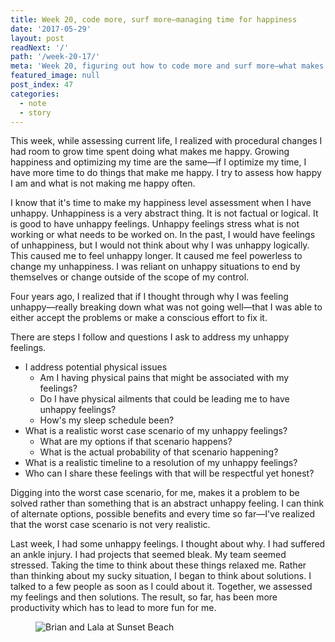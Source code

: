 ```yaml
---
title: Week 20, code more, surf more—managing time for happiness
date: '2017-05-29'
layout: post
readNext: '/'
path: '/week-20-17/'
meta: 'Week 20, figuring out how to code more and surf more—what makes me happy'
featured_image: null
post_index: 47
categories:
  - note
  - story
---
```


This week, while assessing current life, I realized with procedural changes I had room to grow time spent doing what makes me happy. Growing happiness and optimizing my time are the same—if I optimize my time, I have more time to do things that make me happy. I try to assess how happy I am and what is not making me happy often.

I know that it's time to make my happiness level assessment when I have unhappy. Unhappiness is a very abstract thing. It is not factual or logical. It is good to have unhappy feelings. Unhappy feelings stress what is not working or what needs to be worked on. In the past, I would have feelings of unhappiness, but I would not think about why I was unhappy logically. This caused me to feel unhappy longer. It caused me feel powerless to change my unhappiness. I was reliant on unhappy situations to end by themselves or change outside of the scope of my control.

Four years ago, I realized that if I thought through why I was feeling unhappy—really breaking down what was not going well—that I was able to either accept the problems or make a conscious effort to fix it.

There are steps I follow and questions I ask to address my unhappy feelings.

- I address potential physical issues
  - Am I having physical pains that might be associated with my feelings?
  - Do I have physical ailments that could be leading me to have unhappy feelings?
  - How's my sleep schedule been?
- What is a realistic worst case scenario of my unhappy feelings?
  - What are my options if that scenario happens?
  - What is the actual probability of that scenario happening?
- What is a realistic timeline to a resolution of my unhappy feelings?
- Who can I share these feelings with that will be respectful yet honest?

Digging into the worst case scenario, for me, makes it a problem to be solved rather than something that is an abstract unhappy feeling. I can think of alternate options, possible benefits and every time so far—I've realized that the worst case scenario is not very realistic.

Last week, I had some unhappy feelings. I thought about why. I had suffered an ankle injury. I had projects that seemed bleak. My team seemed stressed. Taking the time to think about these things relaxed me. Rather than thinking about my sucky situation, I began to think about solutions. I talked to a few people as soon as I could about it. Together, we assessed my feelings and then solutions. The result, so far, has been more productivity which has to lead to more fun for me.

<figure>
  <img src="https://yowainwright.imgix.net/wk-20/beach.jpg?w=800&h=800&crop=focalpoint&auto=format" alt="Brian and Lala at Sunset Beach" />
</figure>
